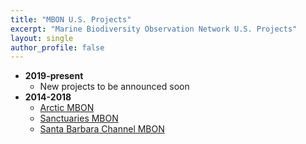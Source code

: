 ```yaml
---
title: "MBON U.S. Projects"
excerpt: "Marine Biodiversity Observation Network U.S. Projects"
layout: single
author_profile: false
---
```


*   **2019-present**
    *   New projects to be announced soon
*   **2014-2018**
    *   [Arctic MBON](http://ambon-us.org/)
    *   [Sanctuaries MBON](http://sanctuaries.marinebon.org/)
    *   [Santa Barbara Channel MBON](http://sbc.marinebon.org/) 
